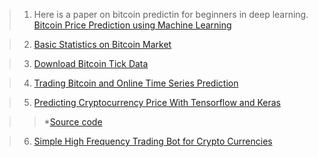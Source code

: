 > 1. Here is a paper on bitcoin predictin for beginners in deep learning. [Bitcoin Price Prediction using Machine Learning](http://trap.ncirl.ie/2496/1/seanmcnally.pdf)

> 2. [Basic Statistics on Bitcoin Market](https://github.com/achab/bitcoin)

> 3. [Download Bitcoin Tick Data](https://github.com/philipperemy/deep-learning-bitcoin)

> 4. [Trading Bitcoin and Online Time Series Prediction](http://proceedings.mlr.press/v55/amjad16.pdf)

> 5. [Predicting Cryptocurrency Price With Tensorflow and Keras](https://medium.com/@huangkh19951228/predicting-cryptocurrency-price-with-tensorflow-and-keras-e1674b0dc58a) 

>>*[Source code](https://github.com/khuangaf/CryptocurrencyPrediction)

> 6. [Simple High Frequency Trading Bot for Crypto Currencies](https://github.com/gcarq/freqtrade)


